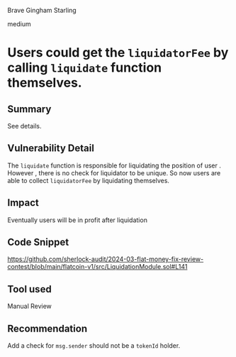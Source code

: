 Brave Gingham Starling

medium

# Users could get the `liquidatorFee` by calling `liquidate` function themselves.

## Summary
See details.

## Vulnerability Detail
The `liquidate` function is responsible for liquidating the position of user . However , there is no check for liquidator to be unique.
So now users are able to collect `liquidatorFee` by liquidating themselves.

## Impact
Eventually users will be in profit after liquidation

## Code Snippet
https://github.com/sherlock-audit/2024-03-flat-money-fix-review-contest/blob/main/flatcoin-v1/src/LiquidationModule.sol#L141

## Tool used

Manual Review

## Recommendation
Add a check for `msg.sender` should not be a `tokenId` holder.
